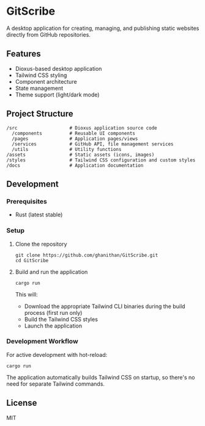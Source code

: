 # GitScribe

A desktop application for creating, managing, and publishing static websites directly from GitHub repositories.

## Features

- Dioxus-based desktop application
- Tailwind CSS styling
- Component architecture
- State management
- Theme support (light/dark mode)

## Project Structure

```
/src                   # Dioxus application source code
  /components          # Reusable UI components
  /pages               # Application pages/views
  /services            # GitHub API, file management services
  /utils               # Utility functions
/assets                # Static assets (icons, images)
/styles                # Tailwind CSS configuration and custom styles
/docs                  # Application documentation
```

## Development

### Prerequisites

- Rust (latest stable)

### Setup

1. Clone the repository
   ```
   git clone https://github.com/ghanithan/GitScribe.git
   cd GitScribe
   ```

2. Build and run the application
   ```
   cargo run
   ```

   This will:
   - Download the appropriate Tailwind CLI binaries during the build process (first run only)
   - Build the Tailwind CSS styles
   - Launch the application

### Development Workflow

For active development with hot-reload:

```
cargo run
```

The application automatically builds Tailwind CSS on startup, so there's no need for separate Tailwind commands.

## License

MIT